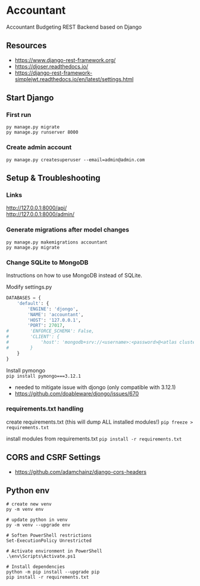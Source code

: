 # Accountant

Accountant Budgeting REST Backend based on Django

## Resources

- https://www.django-rest-framework.org/
- https://djoser.readthedocs.io/
- https://django-rest-framework-simplejwt.readthedocs.io/en/latest/settings.html

## Start Django

### First run

`py manage.py migrate`  
`py manage.py runserver 8000`

### Create admin account

`py manage.py createsuperuser --email=admin@admin.com`

## Setup & Troubleshooting

### Links

http://127.0.0.1:8000/api/  
http://127.0.0.1:8000/admin/

### Generate migrations after model changes

`py manage.py makemigrations accountant`  
`py manage.py migrate`

### Change SQLite to MongoDB

Instructions on how to use MongoDB instead of SQLite.

Modify settings.py

```python
DATABASES = {
    'default': {
        'ENGINE': 'djongo',
        'NAME': 'accountant',
        'HOST': '127.0.0.1',
        'PORT': 27017,
#        'ENFORCE_SCHEMA': False,
#        'CLIENT': {
#            'host': 'mongodb+srv://<username>:<password>@<atlas cluster>/<myFirstDatabase>?retryWrites=true&w=majority'
#        }
    }
}
```

Install pymongo  
`pip install pymongo===3.12.1`

- needed to mitigate issue with djongo (only compatible with 3.12.1)
- https://github.com/doableware/djongo/issues/670

### requirements.txt handling

create requirements.txt (this will dump ALL installed modules!)
`pip freeze > requirements.txt`

install modules from requirements.txt
`pip install -r requirements.txt`

## CORS and CSRF Settings

- https://github.com/adamchainz/django-cors-headers

## Python env

```
# create new venv
py -m venv env

# update python in venv
py -m venv --upgrade env

# Soften PowerShell restrictions
Set-ExecutionPolicy Unrestricted

# Activate environment in PowerShell
.\env\Scripts\Activate.ps1

# Install dependencies
python -m pip install --upgrade pip
pip install -r requirements.txt

```
